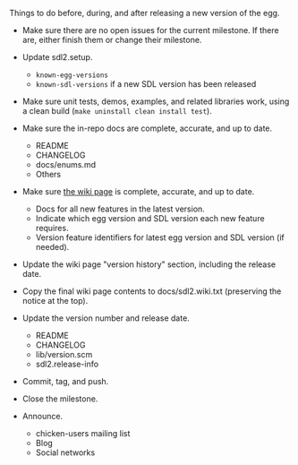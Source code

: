 
Things to do before, during, and after releasing a new version of the egg.

- Make sure there are no open issues for the current milestone.
  If there are, either finish them or change their milestone.

- Update sdl2.setup.
    - `known-egg-versions`
    - `known-sdl-versions` if a new SDL version has been released

- Make sure unit tests, demos, examples, and related libraries work,
  using a clean build (`make uninstall clean install test`).

- Make sure the in-repo docs are complete, accurate, and up to date.
    - README
    - CHANGELOG
    - docs/enums.md
    - Others

- Make sure [the wiki page](wiki.call-cc.org/eggref/4/sdl2) is complete, accurate, and up to date.
    - Docs for all new features in the latest version.
    - Indicate which egg version and SDL version each new feature requires.
    - Version feature identifiers for latest egg version and SDL version (if needed).

- Update the wiki page "version history" section, including the release date.

- Copy the final wiki page contents to docs/sdl2.wiki.txt (preserving the notice at the top).

- Update the version number and release date.
    - README
    - CHANGELOG
    - lib/version.scm
    - sdl2.release-info

- Commit, tag, and push.

- Close the milestone.

- Announce.
    - chicken-users mailing list
    - Blog
    - Social networks
